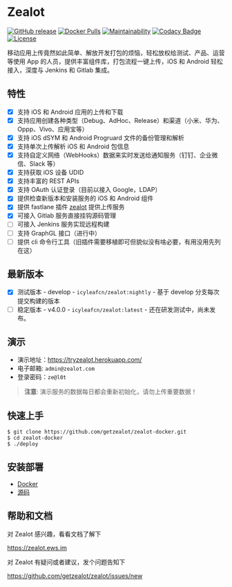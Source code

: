 # Zealot

[![GitHub release](https://img.shields.io/github/v/release/getzealot/zealot?include_prereleases)](https://github.com/getzealot/zealot/blob/develop/CHANGELOG.md)
[![Docker Pulls](https://img.shields.io/docker/pulls/icyleafcn/zealot.svg)](https://hub.docker.com/r/icyleafcn/zealot/)
[![Maintainability](https://codeclimate.com/github/getzealot/zealot/badges/gpa.svg)](https://codeclimate.com/github/getzealot/zealot)
[![Codacy Badge](https://api.codacy.com/project/badge/Grade/bcff7d9de5ba48528bc80aa01bd525c6)](https://www.codacy.com/manual/icyleaf/zealot)
[![License](https://img.shields.io/github/license/getzealot/zealot)](LICENSE)

移动应用上传竟然如此简单、解放开发打包的烦恼，轻松放权给测试、产品、运营等使用 App 的人员，提供丰富组件库，打包流程一键上传，iOS 和 Android 轻松接入，深度与 Jenkins 和 Gitlab 集成。

## 特性

- [x] 支持 iOS 和 Android 应用的上传和下载
- [x] 支持应用创建各种类型（Debug、AdHoc、Release）和渠道（小米、华为、Oppp、Vivo、应用宝等）
- [x] 支持 iOS dSYM 和 Android Progruard 文件的备份管理和解析
- [x] 支持单次上传解析 iOS 和 Android 包信息
- [x] 支持自定义网络（WebHooks）数据来实时发送给通知服务（钉钉、企业微信、Slack 等）
- [x] 支持获取 iOS 设备 UDID
- [x] 支持丰富的 REST APIs
- [x] 支持 OAuth 认证登录（目前以接入 Google，LDAP）
- [x] 提供检查新版本和安装服务的 iOS 和 Android 组件
- [x] 提供 fastlane 插件 [zealot](https://github.com/getzealot/fastlane-plugin-zealot) 提供上传服务
- [x] 可接入 Gitlab 服务直接挂钩源码管理
- [ ] 可接入 Jenkins 服务实现远程构建
- [ ] 支持 GraphGL 接口（进行中）
- [ ] 提供 cli 命令行工具（旧插件需要移植即可但貌似没有啥必要，有用没用先列在这）

## 最新版本

- [x] 测试版本 - develop - `icyleafcn/zealot:nightly` - 基于 develop 分支每次提交构建的版本
- [ ] 稳定版本 - v4.0.0 - `icyleafcn/zealot:latest` - 还在研发测试中，尚未发布。

## 演示

- 演示地址：https://tryzealot.herokuapp.com/
- 电子邮箱: `admin@zealot.com`
- 登录密码：`ze@l0t`

> **注意**: 演示服务的数据每日都会重新初始化，请勿上传重要数据！

## 快速上手

```
$ git clone https://github.com/getzealot/zealot-docker.git
$ cd zealot-docker
$ ./deploy
```

## 安装部署

- [Docker](https://zealot.ews.im/#/deployment)
- [源码](https://zealot.ews.im/#/development)

## 帮助和文档

对 Zealot 感兴趣，看看文档了解下

https://zealot.ews.im

对 Zealot 有疑问或者建议，发个问题告知下

https://github.com/getzealot/zealot/issues/new


[fastlan-plugin-link]: https://github.com/getzealot/fastlane-plugin-zealot
[ios-sdk-link]: https://github.com/getzealot/zealot-ios
[android-sdk-link]: https://github.com/getzealot/zealot-android